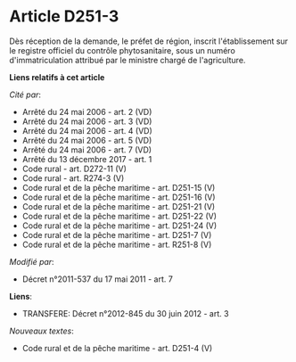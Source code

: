 # Article D251-3

Dès réception de la demande, le                                  préfet de région, inscrit l'établissement sur le registre
officiel du contrôle phytosanitaire, sous un numéro d'immatriculation attribué par le ministre chargé de l'agriculture.

**Liens relatifs à cet article**

_Cité par_:

  - Arrêté du 24 mai 2006 - art. 2 (VD)
  - Arrêté du 24 mai 2006 - art. 3 (VD)
  - Arrêté du 24 mai 2006 - art. 4 (VD)
  - Arrêté du 24 mai 2006 - art. 5 (VD)
  - Arrêté du 24 mai 2006 - art. 7 (VD)
  - Arrêté du 13 décembre 2017 - art. 1
  - Code rural - art. D272-11 (V)
  - Code rural - art. R274-3 (V)
  - Code rural et de la pêche maritime - art. D251-15 (V)
  - Code rural et de la pêche maritime - art. D251-16 (V)
  - Code rural et de la pêche maritime - art. D251-21 (V)
  - Code rural et de la pêche maritime - art. D251-22 (V)
  - Code rural et de la pêche maritime - art. D251-24 (V)
  - Code rural et de la pêche maritime - art. D251-7 (V)
  - Code rural et de la pêche maritime - art. R251-8 (V)

_Modifié par_:

  - Décret n°2011-537 du 17 mai 2011 - art. 7

**Liens**:

  - TRANSFERE: Décret n°2012-845 du 30 juin 2012 - art. 3

_Nouveaux textes_:

  - Code rural et de la pêche maritime - art. D251-4 (V)
